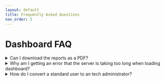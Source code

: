 ```yaml
---
layout: default
title: Frequently Asked Questions
nav_order: 5
---
```


# Dashboard FAQ

<details>
<summary>Can I download the reports as a PDF? </summary>
<p>
Yes. Go to...
</p>
</details>

<details>
<summary> Why am I getting an error that the server is taking too long when loading dashboard? </summary>
<p>
Apparent delays downloading from Dashboard's server can be caused by many things, but are often the result of antivirus software or a firewall used by your organization.  After checking with your own IT administrators, if you are still unable to download the dashboard, please ask the Dashboard Desk for assistance.
</p>
</details>

<details>
<summary>How do I convert a standard user to an tech administrator?</summary>
<p>
On your Dashboard, choose Admin Console > Permissions, then click Users.
Find the user, then click the username.
Update the user's role, then click `Update`.
</p>
</details>
